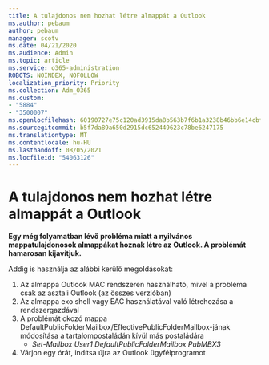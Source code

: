 ```yaml
---
title: A tulajdonos nem hozhat létre almappát a Outlook
ms.author: pebaum
author: pebaum
manager: scotv
ms.date: 04/21/2020
ms.audience: Admin
ms.topic: article
ms.service: o365-administration
ROBOTS: NOINDEX, NOFOLLOW
localization_priority: Priority
ms.collection: Adm_O365
ms.custom:
- "5884"
- "3500007"
ms.openlocfilehash: 60190727e75c120ad3915da8b563b7f6b1a3238b46bb6e14cbf956365e1a84e0
ms.sourcegitcommit: b5f7da89a650d2915dc652449623c78be6247175
ms.translationtype: MT
ms.contentlocale: hu-HU
ms.lasthandoff: 08/05/2021
ms.locfileid: "54063126"
---
```

# <a name="owner-cannot-create-sub-folder-using-outlook"></a>A tulajdonos nem hozhat létre almappát a Outlook

**Egy még folyamatban lévő probléma miatt a nyilvános mappatulajdonosok almappákat hoznak létre az Outlook. A problémát hamarosan kijavítjuk.**

Addig is használja az alábbi kerülő megoldásokat:

1. Az almappa Outlook MAC rendszeren használható, mivel a probléma csak az asztali Outlook (az összes verzióban)
2. Az almappa exo shell vagy EAC használatával való létrehozása a rendszergazdával
3. A problémát okozó mappa DefaultPublicFolderMailbox/EffectivePublicFolderMailbox-jának módosítása a tartalompostaládán kívül más postaládára  
    - *Set-Mailbox User1 DefaultPublicFolderMailbox PubMBX3*
4. Várjon egy órát, indítsa újra az Outlook ügyfélprogramot